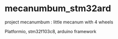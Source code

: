 # mecanumbum_stm32ard

project mecanumbum : little mecanum with 4 wheels

Platformio,
stm32f103c8, arduino framework
